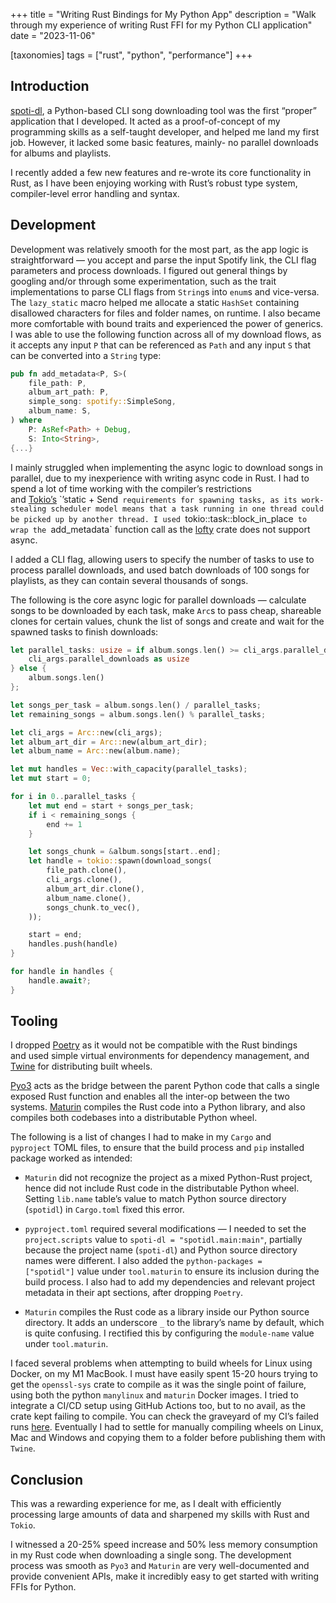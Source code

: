+++
title = "Writing Rust Bindings for My Python App"
description = "Walk through my experience of writing Rust FFI for my Python CLI application"
date = "2023-11-06"

[taxonomies]
tags = ["rust", "python", "performance"]
+++

## Introduction

[spoti-dl](https://github.com/dhruv-ahuja/spoti-dl "https://github.com/dhruv-ahuja/spoti-dl"), a Python-based CLI song downloading tool was the first “proper” application that I developed. It acted as a proof-of-concept of my programming skills as a self-taught developer, and helped me land my first job. However, it lacked some basic features, mainly- no parallel downloads for albums and playlists.

I recently added a few new features and re-wrote its core functionality in Rust, as I have been enjoying working with Rust’s robust type system, compiler-level error handling and syntax.

## Development

Development was relatively smooth for the most part, as the app logic is straightforward — you accept and parse the input Spotify link, the CLI flag parameters and process downloads. I figured out general things by googling and/or through some experimentation, such as the trait implementations to parse CLI flags from `String`s into `enum`s and vice-versa. The `lazy_static` macro helped me allocate a static `HashSet` containing disallowed characters for files and folder names, on runtime. I also became more comfortable with bound traits and experienced the power of generics. I was able to use the following function across all of my download flows, as it accepts any input `P` that can be referenced as `Path` and any input `S` that can be converted into a `String` type:

```rust
pub fn add_metadata<P, S>(
    file_path: P,
    album_art_path: P,
    simple_song: spotify::SimpleSong,
    album_name: S,
) where
    P: AsRef<Path> + Debug,
    S: Into<String>,
{...}
```

I mainly struggled when implementing the async logic to download songs in parallel, due to my inexperience with writing async code in Rust. I had to spend a lot of time working with the compiler’s restrictions and [Tokio’s](https://tokio.rs/ "https://tokio.rs/") `’static + Send` requirements for spawning tasks, as its work-stealing scheduler model means that a task running in one thread could be picked up by another thread. I used `tokio::task::block_in_place` to wrap the `add_metadata` function call as the [lofty](https://github.com/Serial-ATA/lofty-rs "https://github.com/Serial-ATA/lofty-rs") crate does not support async.

I added a CLI flag, allowing users to specify the number of tasks to use to process parallel downloads, and used batch downloads of 100 songs for playlists, as they can contain several thousands of songs.

The following is the core async logic for parallel downloads — calculate songs to be downloaded by each task, make `Arc`s to pass cheap, shareable clones for certain values, chunk the list of songs and create and wait for the spawned tasks to finish downloads:

```rust
let parallel_tasks: usize = if album.songs.len() >= cli_args.parallel_downloads as usize {
    cli_args.parallel_downloads as usize
} else {
    album.songs.len()
};

let songs_per_task = album.songs.len() / parallel_tasks;
let remaining_songs = album.songs.len() % parallel_tasks;

let cli_args = Arc::new(cli_args);
let album_art_dir = Arc::new(album_art_dir);
let album_name = Arc::new(album.name);

let mut handles = Vec::with_capacity(parallel_tasks);
let mut start = 0;

for i in 0..parallel_tasks {
    let mut end = start + songs_per_task;
    if i < remaining_songs {
        end += 1
    }

    let songs_chunk = &album.songs[start..end];
    let handle = tokio::spawn(download_songs(
        file_path.clone(),
        cli_args.clone(),
        album_art_dir.clone(),
        album_name.clone(),
        songs_chunk.to_vec(),
    ));

    start = end;
    handles.push(handle)
}

for handle in handles {
    handle.await?;
}
```

## Tooling

I dropped [Poetry](https://python-poetry.org/ "https://python-poetry.org/") as it would not be compatible with the Rust bindings and used simple virtual environments for dependency management, and [Twine](https://twine.readthedocs.io/en/stable/ "https://twine.readthedocs.io/en/stable/") for distributing built wheels.

[Pyo3](https://pyo3.rs/v0.20.0/ "https://pyo3.rs/v0.20.0/") acts as the bridge between the parent Python code that calls a single exposed Rust function and enables all the inter-op between the two systems. [Maturin](https://github.com/PyO3/maturin "https://github.com/PyO3/maturin") compiles the Rust code into a Python library, and also compiles both codebases into a distributable Python wheel.

The following is a list of changes I had to make in my `Cargo` and `pyproject` TOML files, to ensure that the build process and `pip` installed package worked as intended:

- `Maturin` did not recognize the project as a mixed Python-Rust project, hence did not include Rust code in the distributable Python wheel. Setting `lib.name` table’s value to match Python source directory (`spotidl`) in `Cargo.toml` fixed this error.

- `pyproject.toml` required several modifications — I needed to set the `project.scripts` value to `spoti-dl = "spotidl.main:main"`, partially because the project name (`spoti-dl`) and Python source directory  names were different. I also added the `python-packages = ["spotidl"]` value under `tool.maturin` to ensure its inclusion during the build process. I also had to add my dependencies and relevant project metadata in their apt sections, after dropping `Poetry`.

- `Maturin` compiles the Rust code as a library inside our Python source directory. It adds an underscore `_` to the library’s name by default, which is quite confusing. I rectified this by configuring the `module-name` value under `tool.maturin`.

I faced several problems when attempting to build wheels for Linux using Docker, on my M1 MacBook. I must have easily spent 15-20 hours trying to get the `openssl-sys` crate to compile as it was the single point of failure, using both the python `manylinux` and `maturin` Docker images. I tried to integrate a CI/CD setup using GitHub Actions too, but to no avail, as the crate kept failing to compile. You can check the graveyard of my CI’s failed runs [here](https://github.com/dhruv-ahuja/spoti-dl/actions "https://github.com/dhruv-ahuja/spoti-dl/actions"). Eventually I had to settle for manually compiling wheels on Linux, Mac and Windows and copying them to a folder before publishing them with `Twine`.

## Conclusion

This was a rewarding experience for me, as I dealt with efficiently processing large amounts of data and sharpened my skills with Rust and `Tokio`.

I witnessed a 20-25% speed increase and 50% less memory consumption in my Rust code when downloading a single song. The development process was smooth as `Pyo3` and `Maturin` are very well-documented and provide convenient APIs, make it incredibly easy to get started with writing FFIs for Python.
